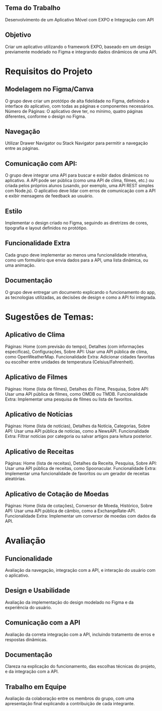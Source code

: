 ## Tema do Trabalho

Desenvolvimento de um Aplicativo Móvel com EXPO e Integração com API

## Objetivo

Criar um aplicativo utilizando o framework EXPO, baseado em um design previamente modelado no Figma e integrando dados dinâmicos de uma API.

# Requisitos do Projeto

## Modelagem no Figma/Canva

O grupo deve criar um protótipo de alta fidelidade no Figma, definindo a interface do aplicativo, com todas as páginas e componentes necessários.
Número de Páginas: O aplicativo deve ter, no mínimo, quatro páginas diferentes, conforme o design no Figma.

## Navegação

Utilizar Drawer Navigator ou Stack Navigator para permitir a navegação entre as páginas.

## Comunicação com API:

O grupo deve integrar uma API para buscar e exibir dados dinâmicos no aplicativo.
A API pode ser pública (como uma API de clima, filmes, etc.) ou criada pelos próprios alunos (usando, por exemplo, uma API REST simples com Node.js).
O aplicativo deve lidar com erros de comunicação com a API e exibir mensagens de feedback ao usuário.

## Estilo

Implementar o design criado no Figma, seguindo as diretrizes de cores, tipografia e layout definidos no protótipo.

## Funcionalidade Extra

Cada grupo deve implementar ao menos uma funcionalidade interativa, como um formulário que envia dados para a API, uma lista dinâmica, ou uma animação.

## Documentação

O grupo deve entregar um documento explicando o funcionamento do app, as tecnologias utilizadas, as decisões de design e como a API foi integrada.

# Sugestões de Temas:
## Aplicativo de Clima

Páginas: Home (com previsão do tempo), Detalhes (com informações específicas), Configurações, Sobre
API: Usar uma API pública de clima, como OpenWeatherMap.
Funcionalidade Extra: Adicionar cidades favoritas ou escolher entre unidades de temperatura (Celsius/Fahrenheit).

## Aplicativo de Filmes

Páginas: Home (lista de filmes), Detalhes do Filme, Pesquisa, Sobre
API: Usar uma API pública de filmes, como OMDB ou TMDB.
Funcionalidade Extra: Implementar uma pesquisa de filmes ou lista de favoritos.

## Aplicativo de Notícias

Páginas: Home (lista de notícias), Detalhes da Notícia, Categorias, Sobre
API: Usar uma API pública de notícias, como a NewsAPI.
Funcionalidade Extra: Filtrar notícias por categoria ou salvar artigos para leitura posterior.

## Aplicativo de Receitas

Páginas: Home (lista de receitas), Detalhes da Receita, Pesquisa, Sobre
API: Usar uma API pública de receitas, como Spoonacular.
Funcionalidade Extra: Implementar uma funcionalidade de favoritos ou um gerador de receitas aleatórias.

## Aplicativo de Cotação de Moedas

Páginas: Home (lista de cotações), Conversor de Moeda, Histórico, Sobre
API: Usar uma API pública de câmbio, como a ExchangeRate-API.
Funcionalidade Extra: Implementar um conversor de moedas com dados da API.

# Avaliação

## Funcionalidade

Avaliação da navegação, integração com a API, e interação do usuário com o aplicativo.

## Design e Usabilidade

Avaliação da implementação do design modelado no Figma e da experiência do usuário.

## Comunicação com a API

Avaliação da correta integração com a API, incluindo tratamento de erros e respostas dinâmicas.

## Documentação

Clareza na explicação do funcionamento, das escolhas técnicas do projeto, e da integração com a API.

## Trabalho em Equipe

Avaliação da colaboração entre os membros do grupo, com uma apresentação final explicando a contribuição de cada integrante.
